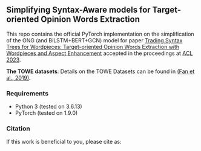 ## Simplifying Syntax-Aware models for Target-oriented Opinion Words Extraction

This repo contains the official PyTorch implementation on the simplification of the ONG (and BiLSTM+BERT+GCN) model for paper [Trading Syntax Trees for Wordpieces:
Target-oriented Opinion Words Extraction with Wordpieces and Aspect
Enhancement](https://aclanthology.org/2021.emnlp-main.722.pdf) accepted in the proceedings at [ACL 2023](https://2023.aclweb.org/).

**The TOWE datasets**: Details on the TOWE Datasets can be found in [(Fan et al., 2019)](https://aclanthology.org/N19-1259.pdf).

### Requirements

- Python 3 (tested on 3.6.13)
- PyTorch (tested on 1.9.0)


### Citation
If this work is beneficial to you, please cite as:
